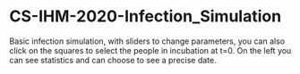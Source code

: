 # CS-IHM-2020-Infection_Simulation
 Basic infection simulation, with sliders to change parameters, you can also click on the squares to select the people in incubation at t=0. On the left you can see statistics and can choose to see a precise date.
